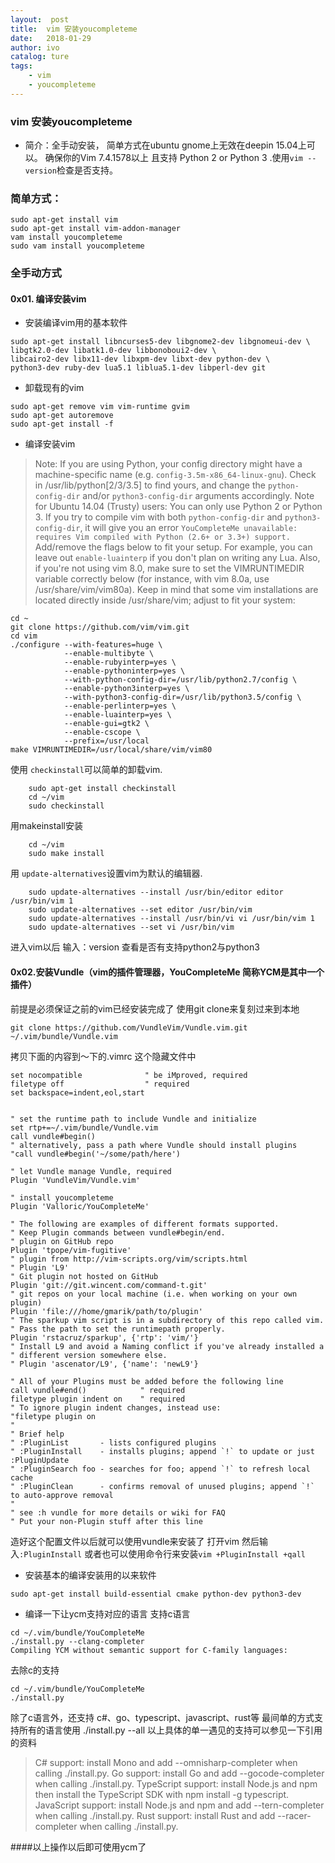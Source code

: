 ```yaml
---
layout:  post
title:	vim 安装youcompleteme
date:	2018-01-29
author:	ivo
catalog: ture
tags:
    - vim
    - youcompleteme
---
```

### vim 安装youcompleteme
- 简介：全手动安装，
简单方式在ubuntu gnome上无效在deepin 15.04上可以。
确保你的Vim 7.4.1578以上 且支持 Python 2 or Python 3 .使用`vim --version`检查是否支持。
### 简单方式：
```
sudo apt-get install vim
sudo apt-get install vim-addon-manager 
vam install youcompleteme
sudo vam install youcompleteme
```

### 全手动方式
#### 0x01. 编译安装vim
- 安装编译vim用的基本软件
```
sudo apt-get install libncurses5-dev libgnome2-dev libgnomeui-dev \
libgtk2.0-dev libatk1.0-dev libbonoboui2-dev \
libcairo2-dev libx11-dev libxpm-dev libxt-dev python-dev \
python3-dev ruby-dev lua5.1 liblua5.1-dev libperl-dev git
```
- 卸载现有的vim
```
sudo apt-get remove vim vim-runtime gvim
sudo apt-get autoremove
sudo apt-get install -f
```
- 编译安装vim

>Note: If you are using Python, your config directory might have a machine-specific name (e.g. `config-3.5m-x86_64-linux-gnu`). Check in /usr/lib/python[2/3/3.5] to find yours, and change the `python-config-dir` and/or `python3-config-dir` arguments accordingly.
Note for Ubuntu 14.04 (Trusty) users: You can only use Python 2 or Python 3. If you try to compile vim with both `python-config-dir` and `python3-config-dir`, it will give you an error `YouCompleteMe unavailable: requires Vim compiled with Python (2.6+ or 3.3+) support.`
Add/remove the flags below to fit your setup. For example, you can leave out `enable-luainterp` if you don't plan on writing any Lua.
Also, if you're not using vim 8.0, make sure to set the VIMRUNTIMEDIR variable correctly below (for instance, with vim 8.0a, use /usr/share/vim/vim80a). Keep in mind that some vim installations are located directly inside /usr/share/vim; adjust to fit your system:
```
cd ~
git clone https://github.com/vim/vim.git
cd vim
./configure --with-features=huge \
            --enable-multibyte \
            --enable-rubyinterp=yes \
            --enable-pythoninterp=yes \
            --with-python-config-dir=/usr/lib/python2.7/config \
            --enable-python3interp=yes \
            --with-python3-config-dir=/usr/lib/python3.5/config \
            --enable-perlinterp=yes \
            --enable-luainterp=yes \
            --enable-gui=gtk2 \
            --enable-cscope \
            --prefix=/usr/local
make VIMRUNTIMEDIR=/usr/local/share/vim/vim80
```
使用 `checkinstall`可以简单的卸载vim.

```
    sudo apt-get install checkinstall
    cd ~/vim
    sudo checkinstall
```

 用makeinstall安装
```
    cd ~/vim
    sudo make install
```

用 `update-alternatives`设置vim为默认的编辑器.

```
    sudo update-alternatives --install /usr/bin/editor editor /usr/bin/vim 1
    sudo update-alternatives --set editor /usr/bin/vim
    sudo update-alternatives --install /usr/bin/vi vi /usr/bin/vim 1
    sudo update-alternatives --set vi /usr/bin/vim
```
进入vim以后 输入：version 查看是否有支持python2与python3

#### 0x02.安装Vundle（vim的插件管理器，YouCompleteMe 简称YCM是其中一个插件）
前提是必须保证之前的vim已经安装完成了
使用git clone来复刻过来到本地

```
git clone https://github.com/VundleVim/Vundle.vim.git ~/.vim/bundle/Vundle.vim
```

拷贝下面的内容到～下的.vimrc 这个隐藏文件中

```
set nocompatible              " be iMproved, required
filetype off                  " required
set backspace=indent,eol,start


" set the runtime path to include Vundle and initialize
set rtp+=~/.vim/bundle/Vundle.vim
call vundle#begin()
" alternatively, pass a path where Vundle should install plugins
"call vundle#begin('~/some/path/here')

" let Vundle manage Vundle, required
Plugin 'VundleVim/Vundle.vim'

" install youcompleteme
Plugin 'Valloric/YouCompleteMe'

" The following are examples of different formats supported.
" Keep Plugin commands between vundle#begin/end.
" plugin on GitHub repo
Plugin 'tpope/vim-fugitive'
" plugin from http://vim-scripts.org/vim/scripts.html
" Plugin 'L9'
" Git plugin not hosted on GitHub
Plugin 'git://git.wincent.com/command-t.git'
" git repos on your local machine (i.e. when working on your own plugin)
Plugin 'file:///home/gmarik/path/to/plugin'
" The sparkup vim script is in a subdirectory of this repo called vim.
" Pass the path to set the runtimepath properly.
Plugin 'rstacruz/sparkup', {'rtp': 'vim/'}
" Install L9 and avoid a Naming conflict if you've already installed a
" different version somewhere else.
" Plugin 'ascenator/L9', {'name': 'newL9'}

" All of your Plugins must be added before the following line
call vundle#end()            " required
filetype plugin indent on    " required
" To ignore plugin indent changes, instead use:
"filetype plugin on
"
" Brief help
" :PluginList       - lists configured plugins
" :PluginInstall    - installs plugins; append `!` to update or just :PluginUpdate
" :PluginSearch foo - searches for foo; append `!` to refresh local cache
" :PluginClean      - confirms removal of unused plugins; append `!` to auto-approve removal
"
" see :h vundle for more details or wiki for FAQ
" Put your non-Plugin stuff after this line
```

造好这个配置文件以后就可以使用vundle来安装了
打开vim 然后输入`:PluginInstall` 或者也可以使用命令行来安装`vim +PluginInstall +qall`

- 安装基本的编译安装用的以来软件

```
sudo apt-get install build-essential cmake python-dev python3-dev 
```
- 编译一下让ycm支持对应的语言
支持c语言
```
cd ~/.vim/bundle/YouCompleteMe
./install.py --clang-completer
Compiling YCM without semantic support for C-family languages:
```
去除c的支持
```
cd ~/.vim/bundle/YouCompleteMe
./install.py
```
除了c语言外，还支持 c#、go、typescript、javascript、rust等 最间单的方式支持所有的语言使用 ./install.py --all 以上具体的单一遇见的支持可以参见一下引用的资料

>C# support: install Mono and add --omnisharp-completer when calling ./install.py.
>Go support: install Go and add --gocode-completer when calling ./install.py.
>TypeScript support: install Node.js and npm then install the TypeScript SDK with npm install -g typescript.
>JavaScript support: install Node.js and npm and add --tern-completer when calling ./install.py.
>Rust support: install Rust and add --racer-completer when calling ./install.py.


####以上操作以后即可使用ycm了
